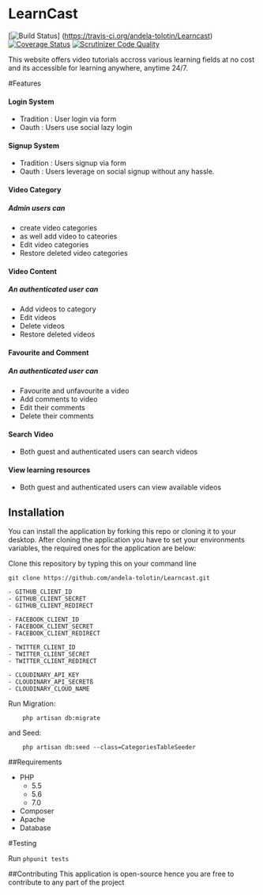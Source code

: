 # LearnCast

[![Build Status](https://travis-ci.org/andela-tolotin/Learncast.svg?branch=develop)] (https://travis-ci.org/andela-tolotin/Learncast) [![Coverage Status](https://coveralls.io/repos/github/andela-tolotin/Learncast/badge.svg?branch=develop)](https://coveralls.io/github/andela-tolotin/Learncast?branch=develop) [![Scrutinizer Code Quality](https://scrutinizer-ci.com/g/andela-tolotin/Learncast/badges/quality-score.png?b=develop)](https://scrutinizer-ci.com/g/andela-tolotin/Learncast/?branch=develop)

This website offers video tutorials accross various learning fields at no cost and its accessible for learning anywhere, anytime 24/7.

#Features 

#### Login System 

- Tradition :  User login via form
- Oauth : Users use social lazy login

#### Signup System 

- Tradition : Users signup via form
- Oauth : Users leverage on social signup without any hassle.


#### Video Category

##### Admin users can 

- create video categories 
- as well add video to cateories
- Edit video categories
- Restore deleted video categories

#### Video Content

##### An authenticated user can 

- Add videos to category
- Edit videos
- Delete videos
- Restore deleted videos

#### Favourite and Comment

##### An authenticated user can 

- Favourite and unfavourite a video
- Add comments to video
- Edit their comments
- Delete their comments

#### Search Video

- Both guest and authenticated users can search videos 

#### View learning resources

- Both guest and authenticated users can view available videos 

## Installation
You can install the application by forking this repo or cloning it to your desktop. After cloning the application
you have to set your environments variables, the required ones for the application are below:

Clone this repository by typing this on your command line 

` git clone https://github.com/andela-tolotin/Learncast.git `


```
- GITHUB_CLIENT_ID
- GITHUB_CLIENT_SECRET
- GITHUB_CLIENT_REDIRECT

- FACEBOOK_CLIENT_ID
- FACEBOOK_CLIENT_SECRET
- FACEBOOK_CLIENT_REDIRECT

- TWITTER_CLIENT_ID
- TWITTER_CLIENT_SECRET
- TWITTER_CLIENT_REDIRECT

- CLOUDINARY_API_KEY
- CLOUDINARY_API_SECRETß
- CLOUDINARY_CLOUD_NAME
```

Run Migration:

```artisan
    php artisan db:migrate
```

and Seed:

```
    php artisan db:seed --class=CategoriesTableSeeder
```

##Requirements
- PHP
  - 5.5
  - 5.6
  - 7.0
- Composer
- Apache
- Database

#Testing 

Run ` phpunit tests ` 


##Contributing
This application is open-source hence you are free to contribute to any part of the project